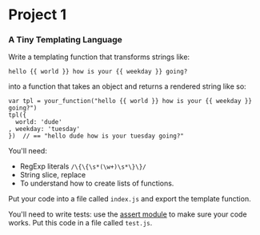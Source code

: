 # Project 1
### A Tiny Templating Language

Write a templating function that transforms strings like:

    hello {{ world }} how is your {{ weekday }} going?

into a function that takes an object and returns a rendered string like so:

    var tpl = your_function("hello {{ world }} how is your {{ weekday }} going?")
    tpl({
      world: 'dude'
    , weekday: 'tuesday'
    })  // == "hello dude how is your tuesday going?"

You'll need:

* RegExp literals `/\{\{\s*(\w+)\s*\}\}/`
* String slice, replace
* To understand how to create lists of functions.

Put your code into a file called `index.js` and export the template function.

You'll need to write tests: use the [assert module](http://nodejs.org/api/assert.html)
to make sure your code works. Put this code in a file called `test.js`.
